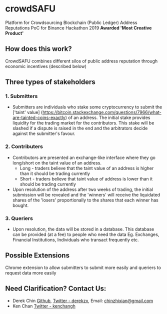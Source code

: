 # crowdSAFU
Platform for Crowdsourcing Blockchain (Public Ledger) Address Reputations
PoC for Binance Hackathon 2019
**Awarded 'Most Creative Product'**

## How does this work?
CrowdSAFU combines different silos of public address reputation through economic incentives (described below)

## Three types of stakeholders
### 1. Submitters
* Submitters are individuals who stake some cryptocurrency to submit the ['taint' value] (https://bitcoin.stackexchange.com/questions/7966/what-are-tainted-coins-exactly) of an address. The initial stake provides liquidity for the trading market for the contributors. This stake will be slashed if a dispute is raised in the end and the arbitrators decide against the submitter's favour.

### 2. Contributers
* Contributors are presented an exchange-like interface where they go long/short on the taint value of an address. 
    * Long - traders believe that the taint value of an address is higher than it should be trading currently
    * Short - traders believe that taint value of address is lower than it should be trading currently 
* Upon resolution of the address after two weeks of trading, the initial submission will be revealed and the 'winners' will receive the liquidated shares of the 'losers' proportionally to the shares that each winner has bought.

### 3. Queriers
* Upon resolution, the data will be stored in a database. This database can be provided (at a fee) to people who need the data
Eg. Exchanges, Financial Institutions, Individuals who transact frequently etc.

## Possible Extensions
Chrome extension to allow submitters to submit more easily and queriers to request data more easily

## Need Clarification? Contact Us:
* Derek Chin [Github](github.com/derekzx), [Twitter - derekzx](twitter.com/derekzx), Email: [chinzhixian@gmail.com]( mailto:chinzhixian@gmail.com)
* Ken Chan [Twitter - kenchangh](twitter.com/kenchangh)
